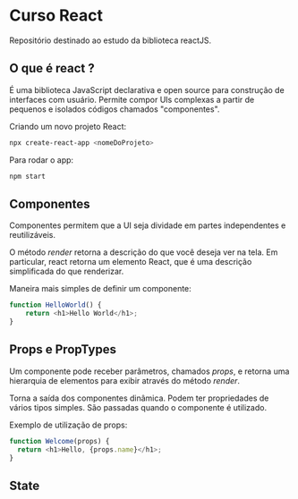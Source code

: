 # Curso React

Repositório destinado ao estudo da biblioteca reactJS.

## O que é react ?

É uma biblioteca JavaScript declarativa e open source para construção de interfaces com usuário. Permite compor UIs complexas a partir de pequenos e isolados códigos chamados "componentes".

Criando um novo projeto React:

```sh
npx create-react-app <nomeDoProjeto>
```

Para rodar o app:

```sh
npm start
```

## Componentes

Componentes permitem que a UI seja dividade em partes independentes e reutilizáveis.

O método *render* retorna a descrição do que você deseja ver na tela. Em particular, react retorna um elemento React, que é uma descrição simplificada do que renderizar.

Maneira mais simples de definir um componente:

```javascript
function HelloWorld() {
    return <h1>Hello World</h1>;
}
```

## Props e PropTypes

Um componente pode receber parâmetros, chamados *props*, e retorna uma hierarquia de elementos para exibir através do método *render*.

Torna a saída dos componentes dinâmica. Podem ter propriedades de vários tipos simples. São passadas quando o componente é utilizado.

Exemplo de utilização de props:

```javascript
function Welcome(props) {
  return <h1>Hello, {props.name}</h1>;
}
```

## State